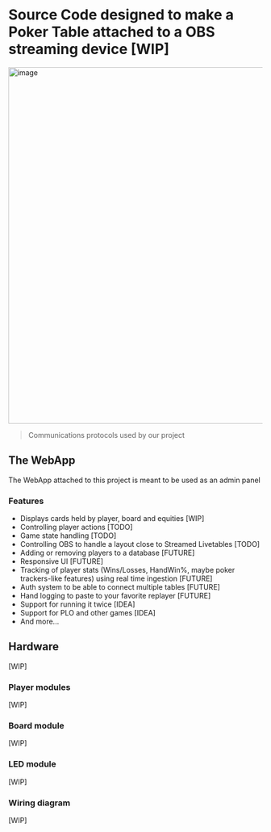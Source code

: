 # Source Code designed to make a Poker Table attached to a OBS streaming device [WIP]
<img width="773" height="706" alt="image" src="https://github.com/user-attachments/assets/70f0039b-6709-4386-82dd-af7b4cd800e7" />

> Communications protocols used by our project
## The WebApp
The WebApp attached to this project is meant to be used as an admin panel
### Features
* Displays cards held by player, board and equities [WIP]
* Controlling player actions [TODO]
* Game state handling [TODO]
* Controlling OBS to handle a layout close to Streamed Livetables [TODO]
* Adding or removing players to a database [FUTURE]
* Responsive UI [FUTURE]
* Tracking of player stats (Wins/Losses, HandWin%, maybe poker 
trackers-like features) using real time ingestion [FUTURE]
* Auth system to be able to connect multiple tables [FUTURE]
* Hand logging to paste to your favorite replayer [FUTURE]
* Support for running it twice [IDEA]
* Support for PLO and other games [IDEA]
* And more...
## Hardware
[WIP]
### Player modules
[WIP]
### Board module
[WIP]
### LED module
[WIP]
### Wiring diagram
[WIP]
